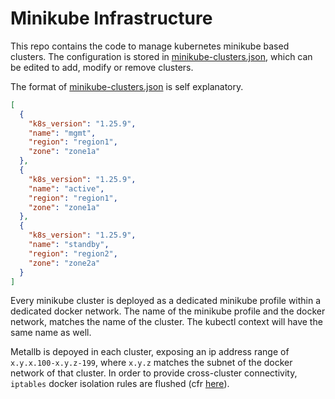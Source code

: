 # Minikube Infrastructure

This repo contains the code to manage kubernetes minikube based clusters. The configuration is stored in [minikube-clusters.json](./minikube-clusters.json), which can be edited to add, modify or remove clusters.


The format of [minikube-clusters.json](./minikube-clusters.json) is self explanatory.

```json
[
  {
    "k8s_version": "1.25.9",
    "name": "mgmt",
    "region": "region1",
    "zone": "zone1a"
  },
  {
    "k8s_version": "1.25.9",
    "name": "active",
    "region": "region1",
    "zone": "zone1a"
  },
  {
    "k8s_version": "1.25.9",
    "name": "standby",
    "region": "region2",
    "zone": "zone2a"
  }
]
```

Every minikube cluster is deployed as a dedicated minikube profile within a dedicated docker network. The name of the minikube profile and the docker network, matches the name of the cluster. The kubectl context will have the same name as well.

Metallb is depoyed in each cluster, exposing an ip address range of `x.y.x.100-x.y.z-199`, where `x.y.z` matches the subnet of the docker network of that cluster. In order to provide cross-cluster connectivity, `iptables` docker isolation rules are flushed (cfr [here](https://serverfault.com/questions/1102209/how-to-disable-docker-network-isolation)).
